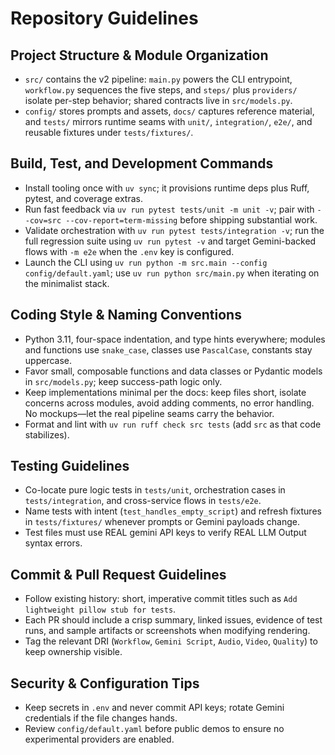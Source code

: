 # Repository Guidelines

## Project Structure & Module Organization
- `src/` contains the v2 pipeline: `main.py` powers the CLI entrypoint, `workflow.py` sequences the five steps, and `steps/` plus `providers/` isolate per-step behavior; shared contracts live in `src/models.py`.
- `config/` stores prompts and assets, `docs/` captures reference material, and `tests/` mirrors runtime seams with `unit/`, `integration/`, `e2e/`, and reusable fixtures under `tests/fixtures/`.

## Build, Test, and Development Commands
- Install tooling once with `uv sync`; it provisions runtime deps plus Ruff, pytest, and coverage extras.
- Run fast feedback via `uv run pytest tests/unit -m unit -v`; pair with `--cov=src --cov-report=term-missing` before shipping substantial work.
- Validate orchestration with `uv run pytest tests/integration -v`; run the full regression suite using `uv run pytest -v` and target Gemini-backed flows with `-m e2e` when the `.env` key is configured.
- Launch the CLI using `uv run python -m src.main --config config/default.yaml`; use `uv run python src/main.py` when iterating on the minimalist stack.

## Coding Style & Naming Conventions
- Python 3.11, four-space indentation, and type hints everywhere; modules and functions use `snake_case`, classes use `PascalCase`, constants stay uppercase.
- Favor small, composable functions and data classes or Pydantic models in `src/models.py`; keep success-path logic only.
- Keep implementations minimal per the docs: keep files short, isolate concerns across modules, avoid adding comments, no error handling. No mockups—let the real pipeline seams carry the behavior.
- Format and lint with `uv run ruff check src tests` (add `src` as that code stabilizes).

## Testing Guidelines
- Co-locate pure logic tests in `tests/unit`, orchestration cases in `tests/integration`, and cross-service flows in `tests/e2e`.
- Name tests with intent (`test_handles_empty_script`) and refresh fixtures in `tests/fixtures/` whenever prompts or Gemini payloads change.
- Test files must use REAL gemini API keys to verify REAL LLM Output syntax errors.

## Commit & Pull Request Guidelines
- Follow existing history: short, imperative commit titles such as `Add lightweight pillow stub for tests`.
- Each PR should include a crisp summary, linked issues, evidence of test runs, and sample artifacts or screenshots when modifying rendering.
- Tag the relevant DRI (`Workflow`, `Gemini Script`, `Audio`, `Video`, `Quality`) to keep ownership visible.

## Security & Configuration Tips
- Keep secrets in `.env` and never commit API keys; rotate Gemini credentials if the file changes hands.
- Review `config/default.yaml` before public demos to ensure no experimental providers are enabled.
